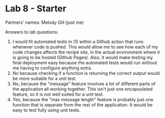 # Lab 8 - Starter

Partners' names: Melody Gill (just me)

Answers to lab questions:
1. I would fit automated tests in (1) within a Github action that runs whenever code is pushed. This would allow me to see how each of my code changes affects the recipe site, in the actual environment where it is going to be hosted (Github Pages). Also, it would make testing my final deployment easy because the automated tests would run without me having to configure anything extra.
2. No because checking if a function is returning the correct output would be more suitable for a unit test.
3. No, because the "message" feature involves a lot of different parts of the application all working together. This isn't just one encapsulated feature, so it is not well suited for a unit test.
4. Yes, because the "max message length" feature is probably just one function that is separate from the rest of the application. It would be easy to test fully using unit tests.